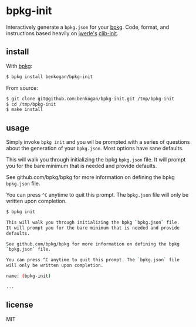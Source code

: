 bpkg-init
=========

Interactively generate a `bpkg.json` for your [bpkg][bp]. Code, format,
and instructions based heavily on [jwerle's][jw] [clib-init][cb].

[bp]: https://github.com/bpkg/bpkg/
[jw]: https://github.com/jwerle/
[cb]: https://github.com/jwerle/clib-init/

install
-------

With [bpkg](https://github.com/bpkg/bpkg):

```sh
$ bpkg install benkogan/bpkg-init
```

From source:

```sh
$ git clone git@github.com:benkogan/bpkg-init.git /tmp/bpkg-init
$ cd /tmp/bpkg-init
$ make install
```

usage
-----

Simply invoke `bpkg init` and you wil be prompted with a series
of questions about the generation of your `bpkg.json`. Most options
have sane defaults.

This will walk you through initializing the bpkg `bpkg.json` file.
It will prompt you for the bare minimum that is needed and provide
defaults.

See github.com/bpkg/bpkg for more information on defining the bpkg
`bpkg.json` file.

You can press `^C` anytime to quit this prompt. The `bpkg.json` file
will only be written upon completion.

```sh
$ bpkg init

This will walk you through initializing the bpkg `bpkg.json` file.
It will prompt you for the bare minimum that is needed and provide
defaults.

See github.com/bpkg/bpkg for more information on defining the bpkg
`bpkg.json` file.

You can press ^C anytime to quit this prompt. The `bpkg.json` file
will only be written upon completion.

name: (bpkg-init)

...
```

license
-------

MIT
